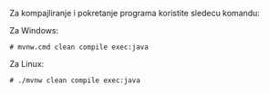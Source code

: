 Za kompajliranje i pokretanje programa koristite sledecu komandu:

Za Windows:

`# mvnw.cmd clean compile exec:java`

Za Linux:

`# ./mvnw clean compile exec:java`